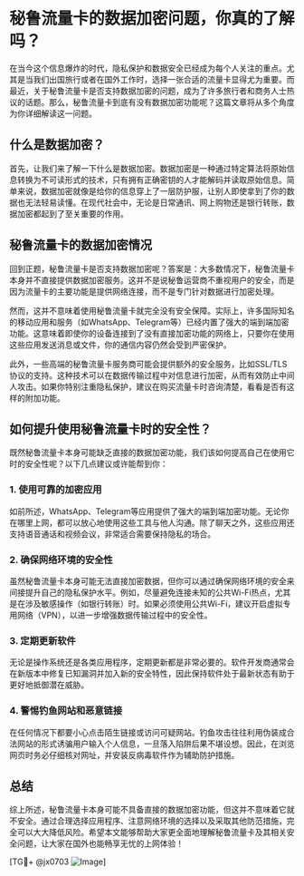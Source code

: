 # 秘鲁流量卡的数据加密问题，你真的了解吗？

在当今这个信息爆炸的时代，隐私保护和数据安全已经成为每个人关注的重点。尤其是当我们出国旅行或者在国外工作时，选择一张合适的流量卡显得尤为重要。而最近，关于秘鲁流量卡是否支持数据加密的问题，成为了许多旅行者和商务人士热议的话题。那么，秘鲁流量卡到底有没有数据加密功能呢？这篇文章将从多个角度为你详细解读这一问题。

## 什么是数据加密？

首先，让我们来了解一下什么是数据加密。数据加密是一种通过特定算法将原始信息转换为不可读形式的技术，只有拥有正确密钥的人才能解码并读取原始信息。简单来说，数据加密就像是给你的信息穿上了一层防护服，让别人即使拿到了你的数据也无法轻易读懂。在现代社会中，无论是日常通讯、网上购物还是银行转账，数据加密都起到了至关重要的作用。

## 秘鲁流量卡的数据加密情况

回到正题，秘鲁流量卡是否支持数据加密呢？答案是：大多数情况下，秘鲁流量卡本身并不直接提供数据加密服务。这并不是说秘鲁运营商不重视用户的安全，而是因为流量卡的主要功能是提供网络连接，而不是专门针对数据进行加密处理。

然而，这并不意味着使用秘鲁流量卡就完全没有安全保障。实际上，许多国际知名的移动应用和服务（如WhatsApp、Telegram等）已经内置了强大的端到端加密功能。这意味着即使你的设备连接到了没有直接加密功能的网络上，只要你在使用这些应用发送消息或文件，你的通信内容仍然会受到严密保护。

此外，一些高端的秘鲁流量卡服务商可能会提供额外的安全服务，比如SSL/TLS协议的支持。这种技术可以在数据传输过程中对信息进行加密，从而有效防止中间人攻击。如果你特别注重隐私保护，建议在购买流量卡时咨询清楚，看看是否有这样的附加功能。

## 如何提升使用秘鲁流量卡时的安全性？

既然秘鲁流量卡本身可能缺乏直接的数据加密功能，我们该如何提高自己在使用它时的安全性呢？以下几点建议或许能帮到你：

### 1. 使用可靠的加密应用

如前所述，WhatsApp、Telegram等应用提供了强大的端到端加密功能。无论你在哪里上网，都可以放心地使用这些工具与他人沟通。除了聊天之外，这些应用还支持语音通话和视频会议，非常适合需要保持隐私的场合。

### 2. 确保网络环境的安全性

虽然秘鲁流量卡本身可能无法直接加密数据，但你可以通过确保网络环境的安全来间接提升自己的隐私保护水平。例如，尽量避免连接未知的公共Wi-Fi热点，尤其是在涉及敏感操作（如银行转账）时。如果必须使用公共Wi-Fi，建议开启虚拟专用网络（VPN），以进一步增强数据传输过程中的安全性。

### 3. 定期更新软件

无论是操作系统还是各类应用程序，定期更新都是非常必要的。软件开发商通常会在新版本中修复已知漏洞并加入新的安全特性，因此保持软件处于最新状态有助于更好地抵御潜在威胁。

### 4. 警惕钓鱼网站和恶意链接

在任何情况下都要小心点击陌生链接或访问可疑网站。钓鱼攻击往往利用伪装成合法网站的形式诱骗用户输入个人信息，一旦落入陷阱后果不堪设想。因此，在浏览网页时务必仔细核对网址，并安装反病毒软件作为辅助防护措施。

## 总结

综上所述，秘鲁流量卡本身可能不具备直接的数据加密功能，但这并不意味着它就不安全。通过合理选择应用程序、注意网络环境的选择以及采取其他防范措施，完全可以大大降低风险。希望本文能够帮助大家更全面地理解秘鲁流量卡及其相关安全问题，让大家在国外也能畅享无忧的上网体验！

[TG💪+ @jx0703 ![Image](https://github.com/user-attachments/assets/dbca1d08-cadb-493c-b0ec-ad6f7a83f270)]